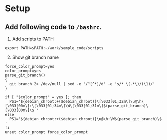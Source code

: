 # Setup

## Add following code to `/bashrc`.
1. Add scripts to PATH
```
export PATH=$PATH:~/work/sample_code/scripts
```

2. Show git branch name
```
force_color_prompt=yes
color_prompt=yes
parse_git_branch()
{
  git branch 2> /dev/null | sed -e '/^[^*]/d' -e 's/* \(.*\)/(\1)/'
}

if [ "$color_prompt" = yes ]; then
  PS1='${debian_chroot:+($debian_chroot)}\[\033[01;32m\]\u@\h\[\033[00m\]:\[\033[01;34m\]\W\[\033[01;31m\]$(parse_git_branch)\[\033[00m\]\$ '
else
  PS1='${debian_chroot:+($debian_chroot)}\u@\h:\W$(parse_git_branch)\$ '
fi
unset color_prompt force_color_prompt
```
